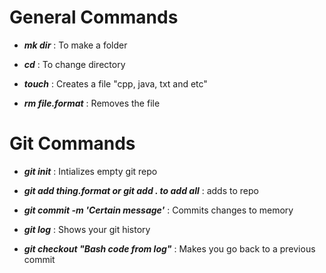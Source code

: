 # General Commands
* ***mk dir*** : To make a folder

 * ***cd*** : To change directory

 * ***touch*** : Creates a file "cpp, java, txt and etc"

* ***rm file.format*** : Removes the file

 # Git Commands
 * ***git init*** : Intializes empty git repo

 * ***git add thing.format or git add . to add all*** : adds to repo

 * ***git commit -m 'Certain message'*** : Commits changes to memory

 * ***git log*** : Shows your git history 

 * ***git checkout "Bash code from log"*** : Makes you go back to a previous commit
